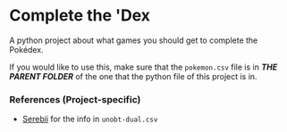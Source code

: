 # Complete the 'Dex
A python project about what games you should get to complete the Pokédex.

If you would like to use this, make sure that the `pokemon.csv` file is in ***THE PARENT FOLDER*** of the one that the python file of this project is in.

### References (Project-specific)
 - [Serebii](https://www.serebii.net/index2.shtml) for the info in `unobt-dual.csv`
